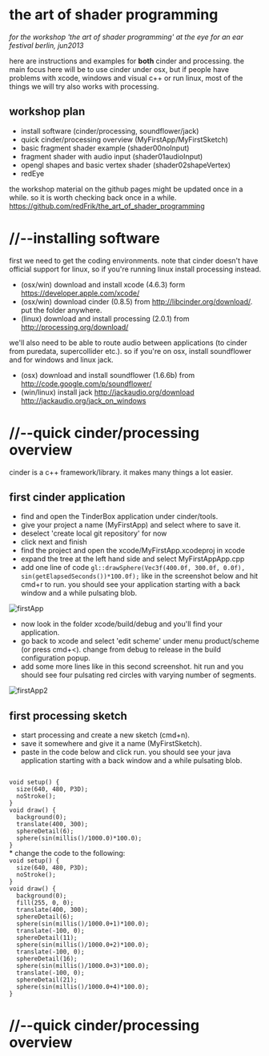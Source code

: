 the art of shader programming
=============================

_for the workshop 'the art of shader programming' at the eye for an ear festival berlin, jun2013_

here are instructions and examples for __both__ cinder and processing.  the main focus here will be to use cinder under osx, but if people have problems with xcode, windows and visual c++ or run linux, most of the things we will try also works with processing.

workshop plan
-------------

* install software (cinder/processing, soundflower/jack)
* quick cinder/processing overview (MyFirstApp/MyFirstSketch)
* basic fragment shader example (shader00noInput)
* fragment shader with audio input (shader01audioInput)
* opengl shapes and basic vertex shader (shader02shapeVertex)
* redEye

the workshop material on the github pages might be updated once in a while.  so it is worth checking back once in a while.
<https://github.com/redFrik/the_art_of_shader_programming>

//--installing software
=======================

first we need to get the coding environments.  note that cinder doesn't have official support for linux, so if you're running linux install processing instead.
* (osx/win) download and install xcode (4.6.3) form <https://developer.apple.com/xcode/>
* (osx/win) download cinder (0.8.5) from <http://libcinder.org/download/>. put the folder anywhere.
* (linux) download and install processing (2.0.1) from <http://processing.org/download/>

we'll also need to be able to route audio between applications (to cinder from puredata, supercollider etc.).  so if you're on osx, install soundflower and for windows and linux jack.
* (osx) download and install soundflower (1.6.6b) from <http://code.google.com/p/soundflower/>
* (win/linux) install jack <http://jackaudio.org/download> <http://jackaudio.org/jack_on_windows>

//--quick cinder/processing overview
====================================

cinder is a c++ framework/library.  it makes many things a lot easier.

first cinder application
------------------------
* find and open the TinderBox application under cinder/tools.
* give your project a name (MyFirstApp) and select where to save it.
* deselect 'create local git repository' for now
* click next and finish
* find the project and open the xcode/MyFirstApp.xcodeproj in xcode
* expand the tree at the left hand side and select MyFirstAppApp.cpp
* add one line of code `gl::drawSphere(Vec3f(400.0f, 300.0f, 0.0f), sin(getElapsedSeconds())*100.0f);` like in the screenshot below and hit cmd+r to run.  you should see your application starting with a back window and a while pulsating blob.

![firstApp](https://raw.github.com/redFrik/the_art_of_shader_programming/master/cinder/firstApp.png)

* now look in the folder xcode/build/debug and you'll find your application.
* go back to xcode and select 'edit scheme' under menu product/scheme (or press cmd+<).  change from debug to release in the build configuration popup.
* add some more lines like in this second screenshot.  hit run and you should see four pulsating red circles with varying number of segments.

![firstApp2](https://raw.github.com/redFrik/the_art_of_shader_programming/master/cinder/firstApp2.png)

first processing sketch
-----------------------
* start processing and create a new sketch (cmd+n).
* save it somewhere and give it a name (MyFirstSketch).
* paste in the code below and click run.  you should see your java application starting with a back window and a while pulsating blob.
<code>
void setup() {
  size(640, 480, P3D);
  noStroke();
}
void draw() {
  background(0);
  translate(400, 300);
  sphereDetail(6);
  sphere(sin(millis()/1000.0)*100.0);
}
</code>
* change the code to the following:
<code>
void setup() {
  size(640, 480, P3D);
  noStroke();
}
void draw() {
  background(0);
  fill(255, 0, 0);
  translate(400, 300);
  sphereDetail(6);
  sphere(sin(millis()/1000.0+1)*100.0);
  translate(-100, 0);
  sphereDetail(11);
  sphere(sin(millis()/1000.0+2)*100.0);
  translate(-100, 0);
  sphereDetail(16);
  sphere(sin(millis()/1000.0+3)*100.0);
  translate(-100, 0);
  sphereDetail(21);
  sphere(sin(millis()/1000.0+4)*100.0);
}
</code>


//--quick cinder/processing overview
====================================
